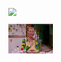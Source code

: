 

![](https://github.com/aadhar54/July2020/blob/master/img/phoebephone.jpg)

<img src="../img/phoebephone.jpg" width="90vw">
